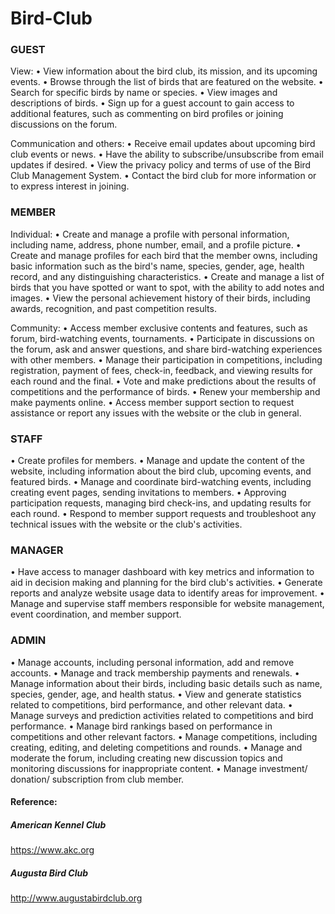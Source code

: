 # Bird-Club

### GUEST
View:
•	View information about the bird club, its mission, and its upcoming events. 
•	Browse through the list of birds that are featured on the website. 
•	Search for specific birds by name or species. 
•	View images and descriptions of birds. 
•	Sign up for a guest account to gain access to additional features, such as commenting on bird profiles or joining discussions on the forum.

Communication and others:
•	Receive email updates about upcoming bird club events or news. 
•	Have the ability to subscribe/unsubscribe from email updates if desired. 
•	View the privacy policy and terms of use of the Bird Club Management System. 
•	Contact the bird club for more information or to express interest in joining.

### MEMBER
Individual:
•	Create and manage a profile with personal information, including name, address, phone number, email, and a profile picture.
•	Create and manage profiles for each bird that the member owns, including basic information such as the bird's name, species, gender, age, health record, and any distinguishing characteristics.
•	Create and manage a list of birds that you have spotted or want to spot, with the ability to add notes and images. 
•	View the personal achievement history of their birds, including awards, recognition, and past competition results. 

Community:
•	Access member exclusive contents and features, such as forum, bird-watching events, tournaments. 
•	Participate in discussions on the forum, ask and answer questions, and share bird-watching experiences with other members. 
•	Manage their participation in competitions, including registration, payment of fees, check-in, feedback, and viewing results for each round and the final. 
•	Vote and make predictions about the results of competitions and the performance of birds. 
•	Renew your membership and make payments online. 
•	Access member support section to request assistance or report any issues with the website or the club in general. 


### STAFF
•	Create profiles for members.
•	Manage and update the content of the website, including information about the bird club, upcoming events, and featured birds. 
•	Manage and coordinate bird-watching events, including creating event pages, sending invitations to members. 
•	Approving participation requests, managing bird check-ins, and updating results for each round.
•	Respond to member support requests and troubleshoot any technical issues with the website or the club's activities. 


### MANAGER
•	Have access to manager dashboard with key metrics and information to aid in decision making and planning for the bird club's activities. 
•	Generate reports and analyze website usage data to identify areas for improvement. 
•	Manage and supervise staff members responsible for website management, event coordination, and member support. 


### ADMIN
•	Manage accounts, including personal information, add and remove accounts. 
•	Manage and track membership payments and renewals. 
•	Manage information about their birds, including basic details such as name, species, gender, age, and health status. 
•	View and generate statistics related to competitions, bird performance, and other relevant data. 
•	Manage surveys and prediction activities related to competitions and bird performance. 
•	Manage bird rankings based on performance in competitions and other relevant factors. 
•	Manage competitions, including creating, editing, and deleting competitions and rounds. 
•	Manage and moderate the forum, including creating new discussion topics and monitoring discussions for inappropriate content.
•	Manage investment/ donation/ subscription from club member.



#### Reference:
##### American Kennel Club
https://www.akc.org
##### Augusta Bird Club
http://www.augustabirdclub.org

